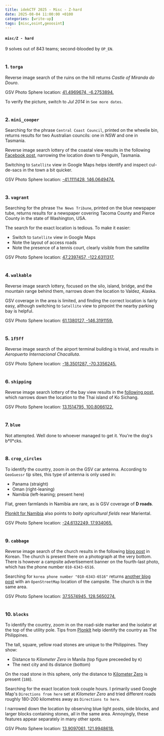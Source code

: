 ```yaml
---
title: idekCTF 2025 - Misc - Z-hard
date: 2025-08-04 11:00:00 +0100
categories: [write-up]
tags: [misc,osint,geoosint]
---
```


#### `misc/Z - hard`
9 solves out of 843 teams; second-blooded by `OP_EN`.
<br><br>

### 1. `torga`
Reverse image search of the ruins on the hill returns *Castle of Miranda do Douro*.

GSV Photo Sphere location: [41.4969674, -6.2753894.](https://www.google.co.uk/maps/place/Miranda+do+Douro's+Castle/@41.4969622,-6.2754122,3a,75y,159.98h,93.29t/data=!3m7!1e1!3m5!1s1InTQdIJOe479l7DPAv6VQ!2e0!6shttps:%2F%2Fstreetviewpixels-pa.googleapis.com%2Fv1%2Fthumbnail%3Fcb_client%3Dmaps_sv.tactile%26w%3D900%26h%3D600%26pitch%3D-3.2873590495245963%26panoid%3D1InTQdIJOe479l7DPAv6VQ%26yaw%3D159.9838895762535!7i16384!8i8192!4m7!3m6!1s0xd3967d2538acd4f:0x13fad2f2d68dce11!8m2!3d41.4966098!4d-6.2752261!10e5!16s%2Fm%2F0h63hwk?entry=ttu&g_ep=EgoyMDI1MDczMC4wIKXMDSoASAFQAw%3D%3D)

To verify the picture, switch to *Jul 2014* in `See more dates`.
<br><br>

### 2. `mini_cooper`
Searching for the phrase `Central Coast Council`, printed on the wheelie bin, returns results for two Australian councils: one in NSW and one in Tasmania.

Reverse image search lottery of the coastal view results in the following [Facebook post](https://www.facebook.com/groups/383640681840827/permalink/2697682563769949/?sale_post_id=2697682563769949), narrowing the location down to Penguin, Tasmania.

Switching to `Satellite` view in Google Maps helps identify and inspect cul-de-sacs in the town a bit quicker.

GSV Photo Sphere location: [-41.1111428, 146.0649474.](https://www.google.co.uk/maps/place/Penguin+TAS+7316,+Australia/@-41.1111428,146.0649474,3a,75y,233.82h,86.7t/data=!3m7!1e1!3m5!1s4WXTdYxMdvfA1xWeG7SlCw!2e0!6shttps:%2F%2Fstreetviewpixels-pa.googleapis.com%2Fv1%2Fthumbnail%3Fcb_client%3Dmaps_sv.tactile%26w%3D900%26h%3D600%26pitch%3D3.3016627301451535%26panoid%3D4WXTdYxMdvfA1xWeG7SlCw%26yaw%3D233.81837382008388!7i16384!8i8192!4m6!3m5!1s0xaa7bc7ad92d905cd:0x403c94dd0ddf250!8m2!3d-41.1140595!4d146.0731033!16zL20vMDNibjA1!5m1!1e4?entry=ttu&g_ep=EgoyMDI1MDczMC4wIKXMDSoASAFQAw%3D%3D)
<br><br>

### 3. `vagrant`
Searching for the phrase `The News Tribune`, printed on the blue newspaper tube, returns results for a newspaper covering Tacoma County and Pierce County in the state of Washington, USA.

The search for the exact location is tedious. To make it easier:
- Switch to `Satellite` view in Google Maps
- Note the layout of access roads
- Note the presence of a tennis court, clearly visible from the satellite

GSV Photo Sphere location: [47.2397457, -122.6311317.](https://www.google.co.uk/maps/place/Tacoma,+WA,+USA/@47.2397457,-122.6311317,3a,75y,23.75h,82.42t/data=!3m7!1e1!3m5!1s4O1Ec0T5S5jtzXDr8_Jtgg!2e0!6shttps:%2F%2Fstreetviewpixels-pa.googleapis.com%2Fv1%2Fthumbnail%3Fcb_client%3Dmaps_sv.tactile%26w%3D900%26h%3D600%26pitch%3D7.580859029874929%26panoid%3D4O1Ec0T5S5jtzXDr8_Jtgg%26yaw%3D23.752379297959692!7i16384!8i8192!4m6!3m5!1s0x549054ee2b659567:0x62219c07ebb09e82!8m2!3d47.255134!4d-122.4420002!16zL20vMDEwdDR2?entry=ttu&g_ep=EgoyMDI1MDczMC4wIKXMDSoASAFQAw%3D%3D)
<br><br>

### 4. `walkable`
Reverse image search lottery, focused on the silo, island, bridge, and the mountain range behind them, narrows down the location to Valdez, Alaska.

GSV coverage in the area is limited, and finding the correct location is fairly easy, although switching to `Satellite` view to pinpoint the nearby parking bay is helpful.

GSV Photo Sphere location: [61.1380127, -146.3191159.](https://www.google.co.uk/maps/place/Valdez+Container+Terminal/@61.1380127,-146.3191159,3a,75y,6.83h,76.48t/data=!3m7!1e1!3m5!1sKZbL4ucOBUkEgQNEfDP0Ug!2e0!6shttps:%2F%2Fstreetviewpixels-pa.googleapis.com%2Fv1%2Fthumbnail%3Fcb_client%3Dmaps_sv.tactile%26w%3D900%26h%3D600%26pitch%3D13.515561529864883%26panoid%3DKZbL4ucOBUkEgQNEfDP0Ug%26yaw%3D6.832348705608638!7i13312!8i6656!4m15!1m8!3m7!1s0x56b644030f1a7539:0x1f54b4edc991a14f!2sValdez,+AK,+USA!3b1!8m2!3d61.1308812!4d-146.3498607!16s%2Fm%2F01z22hm!3m5!1s0x56b6452a520250b5:0xc4075ebcd13b2740!8m2!3d61.1249505!4d-146.3082087!16s%2Fg%2F11glxc2_ns!5m1!1e4?entry=ttu&g_ep=EgoyMDI1MDczMC4wIKXMDSoASAFQAw%3D%3D)
<br><br>

### 5. `1f5ff`
Reverse image search of the airport terminal building is trivial, and results in *Aeropuerto Internacional Chacalluta*.

GSV Photo Sphere location: [-18.3501287, -70.3356245.](https://www.google.co.uk/maps/place/Aeropuerto+Internacional+Chacalluta/@-18.3501287,-70.3356245,3a,60y,332.54h,78.63t/data=!3m7!1e1!3m5!1s1pJWH7cOmYJygOWsg0R6vw!2e0!6shttps:%2F%2Fstreetviewpixels-pa.googleapis.com%2Fv1%2Fthumbnail%3Fcb_client%3Dmaps_sv.tactile%26w%3D900%26h%3D600%26pitch%3D11.368094283113095%26panoid%3D1pJWH7cOmYJygOWsg0R6vw%26yaw%3D332.5398215463107!7i13312!8i6656!4m6!3m5!1s0x915aae7540ba91f5:0x8018102dd50e1605!8m2!3d-18.349067!4d-70.3354879!16s%2Fm%2F0405fvf?entry=ttu&g_ep=EgoyMDI1MDczMC4wIKXMDSoASAFQAw%3D%3D)
<br><br>

### 6. `shipping`
Reverse image search lottery of the bay view results in the [following post,](https://www.shutterstock.com/image-photo/aerial-summer-view-road-alley-houses-2305123707) which narrows down the location to the Thai island of Ko Sichang.

GSV Photo Sphere location: [13.1514795, 100.8066122.](https://www.google.co.uk/maps/place/Tha+Thewawong,+Ko+Sichang+District,+Chon+Buri,+Thailand/@13.1514795,100.8066122,3a,75y,79.82h,75.24t/data=!3m10!1e1!3m8!1snknS1VKk6QiOHtd1E14MYw!2e0!6shttps:%2F%2Fstreetviewpixels-pa.googleapis.com%2Fv1%2Fthumbnail%3Fcb_client%3Dmaps_sv.tactile%26w%3D900%26h%3D600%26pitch%3D14.757451457577105%26panoid%3DnknS1VKk6QiOHtd1E14MYw%26yaw%3D79.81988258403672!7i13312!8i6656!9m2!1b1!2i39!4m6!3m5!1s0x3102b01879ffa291:0x303d84ae1b45620!8m2!3d13.1499153!4d100.8084675!16zL20vMGNocmd0?entry=ttu&g_ep=EgoyMDI1MDczMC4wIKXMDSoASAFQAw%3D%3D)
<br><br>

### 7. `blue`
Not attempted. Well done to whoever managed to get it. You're the dog's b\*ll\*cks.
<br><br>

### 8. `crop_circles`
To identify the country, zoom in on the GSV car antenna. According to `GeoGuessr` tip sites, this type of antenna is only used in:
- Panama (straight)
- Oman (right-leaning)
- Namibia (left-leaning; present here)

Flat, green farmlands in Namibia are rare, as is GSV coverage of **D roads**.

[PlonkIt for Namibia](https://www.plonkit.net/namibia) also points to *baity agricultural fields* near Mariental.

GSV Photo Sphere location: [-24.6132249, 17.934065.](https://www.google.co.uk/maps/@-24.6132249,17.934065,3a,75y,287.26h,78.27t/data=!3m7!1e1!3m5!1s_0PQYd4Y8aan06-ymAH1xA!2e0!6shttps:%2F%2Fstreetviewpixels-pa.googleapis.com%2Fv1%2Fthumbnail%3Fcb_client%3Dmaps_sv.tactile%26w%3D900%26h%3D600%26pitch%3D11.731687752589721%26panoid%3D_0PQYd4Y8aan06-ymAH1xA%26yaw%3D287.255717564271!7i16384!8i8192!5m1!1e4?entry=ttu&g_ep=EgoyMDI1MDczMC4wIKXMDSoASAFQAw%3D%3D)
<br><br>

### 9. `cabbage`
Reverse image search of the church results in the following [blog post](https://blog.naver.com/kwan4404/223178781715) in Korean. The church is present there on a photograph at the very bottom. There is however a campsite advertisement banner on the fourth-last photo, which has the phone number `010-6343-6516`.

Searching for `korea phone number "010-6343-6516"` returns [another blog post](https://blogsailing.com/5709) with an `OpenStreetMap` location of the campsite. The church is in the same area.

GSV Photo Sphere location: [37.5574945, 128.5650274.](https://www.google.co.uk/maps/@37.5574945,128.5650274,3a,37.5y,113.19h,81.73t/data=!3m7!1e1!3m5!1s3ozbgMQN2ia0fWABjee02w!2e0!6shttps:%2F%2Fstreetviewpixels-pa.googleapis.com%2Fv1%2Fthumbnail%3Fcb_client%3Dmaps_sv.tactile%26w%3D900%26h%3D600%26pitch%3D8.27124224006667%26panoid%3D3ozbgMQN2ia0fWABjee02w%26yaw%3D113.18738374713476!7i13312!8i6656?entry=ttu&g_ep=EgoyMDI1MDczMC4wIKXMDSoASAFQAw%3D%3D)
<br><br>

### 10. `blocks`
To identify the country, zoom in on the road-side marker and the isolator at the top of the utility pole. Tips from [PlonkIt](https://www.plonkit.net/philippines) help identify the country as The Philippines.

The tall, square, yellow road stones are unique to the Philippines. They show:
- Distance to *Kilometer Zero* in Manila (top figure preceeded by `K`)
- The next city and its distance (bottom)

On the road stone in this sphere, only the distance to [Kilometer Zero](https://en.wikipedia.org/wiki/Kilometre_zero#:~:text=A%20small%20obelisk%20located%20near,marker%20sometime%20during%20the%202010s.) is present (`188`).

Searching for the exact location took couple hours. I primarily used Google Map's `Directions from here` set at *Kilometer Zero* and tried different roads roughly 180-200 kilometres away as `Directions to here`.

I narrowed down the location by observing blue light posts, side blocks, and larger blocks containing stones, all in the same area. Annoyingly, these features appear separately in many other spots.

GSV Photo Sphere location: [13.9097061, 121.9948618.](https://www.google.co.uk/maps/@13.9097061,121.9948618,3a,60y,240.51h,90t/data=!3m7!1e1!3m5!1ssoZwqCOmb7saV_55w3ed8Q!2e0!6shttps:%2F%2Fstreetviewpixels-pa.googleapis.com%2Fv1%2Fthumbnail%3Fcb_client%3Dmaps_sv.tactile%26w%3D900%26h%3D600%26pitch%3D0%26panoid%3DsoZwqCOmb7saV_55w3ed8Q%26yaw%3D240.51282333699237!7i16384!8i8192?entry=ttu&g_ep=EgoyMDI1MDczMC4wIKXMDSoASAFQAw%3D%3D)
<br><br>

